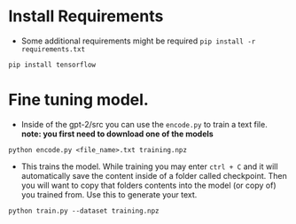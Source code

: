 
# Install Requirements
- Some additional requirements might be required
`pip install -r requirements.txt`

`pip install tensorflow`


# Fine tuning model.

- Inside of the gpt-2/src you can use the `encode.py` to train a text file.
__note: you first need to download one of the models__

`python encode.py <file_name>.txt training.npz`

- This trains the model. While training you may enter `ctrl + C` and it will automatically save the content inside of a folder called checkpoint. Then you will want to copy that folders contents into the model (or copy of) you trained from. Use this to generate your text.

`python train.py --dataset training.npz`